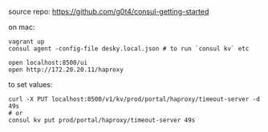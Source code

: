 source repo: https://github.com/g0t4/consul-getting-started

on mac:

    vagrant up
    consul agent -config-file desky.local.json # to run `consul kv` etc

    open localhost:8500/ui
    open http://172.20.20.11/haproxy

to set values:

    curl -X PUT localhost:8500/v1/kv/prod/portal/haproxy/timeout-server -d 49s
    # or
    consul kv put prod/portal/haproxy/timeout-server 49s
